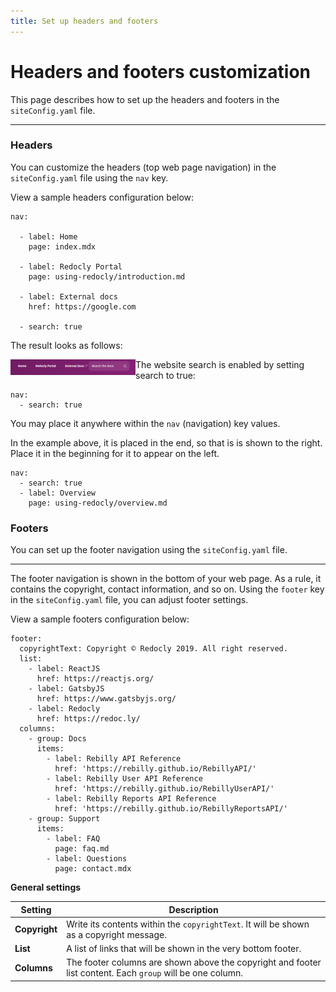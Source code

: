 ```yaml
---
title: Set up headers and footers
---
```


# Headers and footers customization

This page describes how to set up the headers and footers in the `siteConfig.yaml` file.

---

### Headers

You can customize the headers (top web page navigation) in the `siteConfig.yaml` file using the `nav` key.

View a sample headers configuration below:
```
nav:

  - label: Home
    page: index.mdx
    
  - label: Redocly Portal
    page: using-redocly/introduction.md

  - label: External docs
    href: https://google.com

  - search: true
```
The result looks as follows:

<img style="float: left;" src="../images/header_view.png" alt="web page headers" width="200"/>

The website search is enabled by setting search to true:

```
nav:
  - search: true
```

You may place it anywhere within the `nav` (navigation) key values.

In the example above, it is placed in the end, so that is is shown to the right. Place it in the beginning for it to appear on the left.
```
nav:
  - search: true
  - label: Overview
    page: using-redocly/overview.md
```
### Footers ###

You can set up the footer navigation using the `siteConfig.yaml` file.

---
The footer navigation is shown in the bottom of your web page. As a rule, it contains the copyright, contact information, and so on.
Using the `footer` key in the `siteConfig.yaml` file, you can adjust footer settings. 

View a sample footers configuration below:
```
footer:
  copyrightText: Copyright © Redocly 2019. All right reserved.
  list:
    - label: ReactJS
      href: https://reactjs.org/
    - label: GatsbyJS
      href: https://www.gatsbyjs.org/
    - label: Redocly
      href: https://redoc.ly/
  columns:
    - group: Docs
      items:
        - label: Rebilly API Reference
          href: 'https://rebilly.github.io/RebillyAPI/'
        - label: Rebilly User API Reference
          href: 'https://rebilly.github.io/RebillyUserAPI/'
        - label: Rebilly Reports API Reference
          href: 'https://rebilly.github.io/RebillyReportsAPI/'
    - group: Support
      items:
        - label: FAQ
          page: faq.md
        - label: Questions
          page: contact.mdx
```
**General settings**

| Setting  | Description |
| ------------- | ------------- |
| **Copyright**  | Write its contents within the `copyrightText`. It will be shown as a copyright message.  |
| **List**  | A list of links that will be shown in the very bottom footer.  |
| **Columns** | The footer columns are shown above the copyright and footer list content. Each `group` will be one column. |
